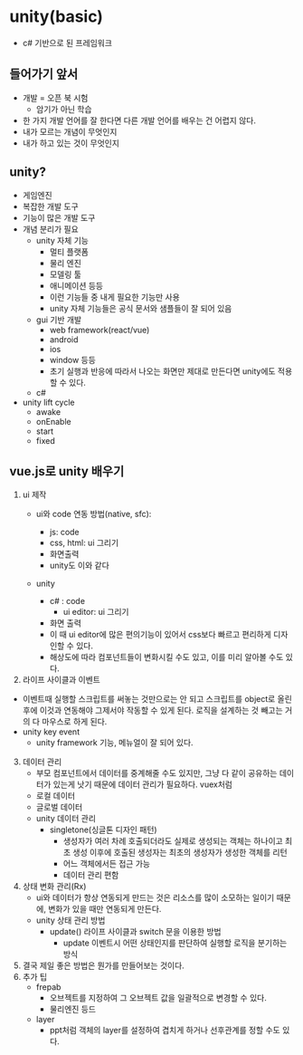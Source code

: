 # unity(basic)

- c# 기반으로 된 프레임워크

## 들어가기 앞서

- 개발 = 오픈 북 시험
  - 암기가 아닌 학습
- 한 가지 개발 언어를 잘 한다면 다른 개발 언어를 배우는 건 어렵지 않다.
- 내가 모르는 개념이 무엇인지 
- 내가 하고 있는 것이 무엇인지

## unity?

- 게임엔진
- 복잡한 개발 도구
- 기능이 많은 개발 도구
- 개념 분리가 필요
  - unity 자체 기능
    - 멀티 플랫폼
    - 물리 엔진
    - 모델링 툴
    - 애니메이션 등등
    - 이런 기능들 중 내게 필요한 기능만 사용
    - unity 자체 기능들은 공식 문서와 샘플들이 잘 되어 있음
  - gui 기반 개발
    - web framework(react/vue)
    - android
    - ios
    - window 등등
    - 초기 실행과 반응에 따라서 나오는 화면만 제대로 만든다면 unity에도 적용할 수 있다.
  - c#
- unity lift cycle
  - awake
  - onEnable
  - start
  - fixed

## vue.js로 unity 배우기

1.  ui 제작
    - ui와 code 연동 방법(native, sfc):

    	- js: code
      - css, html: ui 그리기
      - 화면출력
      - unity도 이와 같다
	- unity	
    	- c# : code
    	  - ui editor: ui 그리기
    	- 화면 출력
    	- 이 때 ui editor에 많은 편의기능이 있어서 css보다 빠르고 편리하게 디자인할 수 있다.
    	- 해상도에 따라 컴포넌트들이 변화시킬 수도 있고, 이를 미리 알아볼 수도 있다.
2.  라이프 사이클과 이벤트
   - 이벤트때 실행할 스크립트를 써놓는 것만으로는 안 되고 스크립트를 object로 올린후에 이것과 연동해야 그제서야 작동할 수 있게 된다. 로직을 설계하는 것 빼고는 거의 다 마우스로 하게 된다.
   - unity key event
     - unity framework 기능, 메뉴얼이 잘 되어 있다.
3.  데이터 관리
    - 부모 컴포넌트에서 데이터를 중계해줄 수도 있지만, 그냥 다 같이 공유하는 데이터가 있는게 낫기 때문에 데이터 관리가 필요하다. vuex처럼
    - 로컬 데이터
    - 글로벌 데이터
    - unity 데이터 관리
      - singletone(싱글톤 디자인 패턴)
        - 생성자가 여러 차례 호출되더라도 실제로 생성되는 객체는 하나이고 최초 생성 이후에 호출된 생성자는 최초의 생성자가 생성한 객체를 리턴
        - 어느 객체에서든 접근 가능
        - 데이터 관리 편함
4.  상태 변화 관리(Rx)
    - ui와 데이터가 항상 연동되게 만드는 것은 리소스를 많이 소모하는 일이기 때문에, 변화가 있을 때만 연동되게 만든다.
    - unity 상태 관리 방법
      - update() 라이프 사이클과 switch 문을 이용한 방법
        - update 이벤트시 어떤 상태인지를 판단하여 실행할 로직을 분기하는 방식
5.  결국 제일 좋은 방법은 뭔가를 만들어보는 것이다.
6.  추가 팁
    - frepab
      - 오브젝트를 지정하여 그 오브젝트 값을 일괄적으로 변경할 수 있다.
      - 물리엔진 등드
    - layer
      - ppt처럼 객체의 layer를 설정하여 겹치게 하거나 선후관계를 정할 수도 있다.

